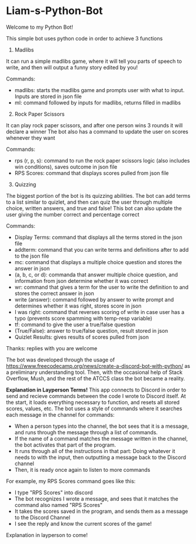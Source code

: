 # Liam-s-Python-Bot

Welcome to my Python Bot!

This simple bot uses python code in order to achieve 3 functions

1. Madlibs

It can run a simple madlibs game, where it will tell you parts of speech to write, and then will output a funny story edited by you!

  Commands:
  - madlibs: starts the madlibs game and prompts user with what to input. Inputs are stored in json file
  - ml: command followed by inputs for madlibs, returns filled in madlibs

2. Rock Paper Scissors

It can play rock paper scissors, and after one person wins 3 rounds it will declare a winner
The bot also has a command to update the user on scores whenever they want

  Commands:
  - rps (r, p, s): command to run the rock paper scissors logic (also includes win conditions), saves outcome in json file
  - RPS Scores: command that displays scores pulled from json file

3. Quizzing

The biggest portion of the bot is its quizzing abilities. 
The bot can add terms to a list similar to quizlet, and then can quiz the user through multiple choice, written answers, and true and false!
This bot can also update the user giving the number correct and percentage correct

  Commands:
  - Display Terms: command that displays all the terms stored in the json file
  - addterm: command that you can write terms and definitions after to add to the json file
  - mc: command that displays a multiple choice question and stores the answer in json
  - (a, b, c, or d): commanda that answer multiple choice question, and information from json determine whether it was correct 
  - wr: command that gives a term for the user to write the definition to and stores the correct answer in json
  - write (answer): command followed by answer to write prompt and determines whether it was right, stores score in json
  - I was right: command that reverses scoring of write in case user has a typo (prevents score spamming with temp-resp variable)
  - tf: command to give the user a true/false question
  - (True/False): answer to true/false question, result stored in json
  - Quizlet Results: gives results of scores pulled from json

Thanks: replies with you are welcome

The bot was developed through the usage of https://www.freecodecamp.org/news/create-a-discord-bot-with-python/ as a preliminary understanding tool.
Then, with the occasional help of Stack Overflow, Mush, and the rest of the ATCCS class the bot became a reality.



**Explanation in Layperson Terms!**
This app connects to Discord in order to send and recieve commands between the code I wrote to Discord itself.
At the start, it loads everything necessary to function, and resets all stored scores, values, etc.
The bot uses a style of commands where it searches each message in the channel for commands:

  - When a person types into the channel, the bot sees that it is a message, and runs through the message through a list of commands.
  - If the name of a command matches the message written in the channel, the bot activates that part of the program.
  - It runs through all of the instructions in that part: Doing whatever it needs to with the input, then outputting a message back to the Discord channel
  - Then, it is ready once again to listen to more commands

For example, my RPS Scores command goes like this:

- I type "RPS Scores" into discord
- The bot recognizes I wrote a message, and sees that it matches the command also named "RPS Scores"
- It takes the scores saved in the program, and sends them as a message to the Discord Channel
- I see the reply and know the current scores of the game!



Explanation in layperson to come!
